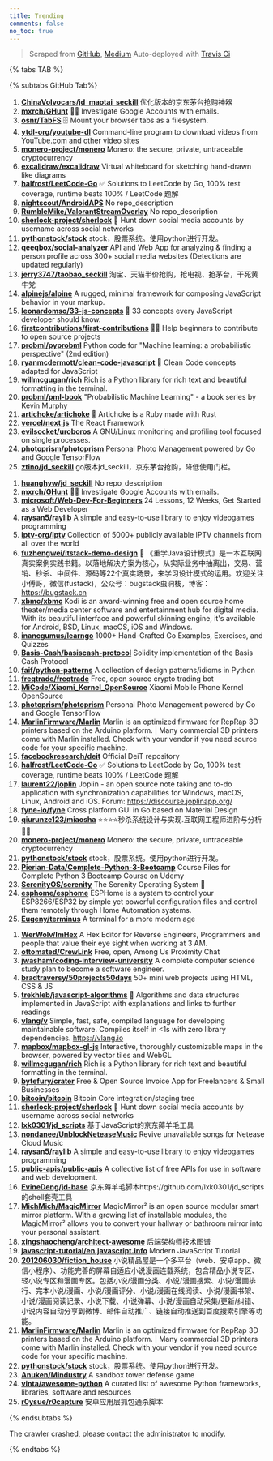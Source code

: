 ```yaml
---
title: Trending
comments: false
no_toc: true
---
```


> Scraped from [GitHub](https://github.com/trending), [Medium](https://medium.com/topic/popular)
Auto-deployed with [Travis Ci](https://travis-ci.org/)

{% tabs TAB %}
<!-- tab GitHub -->
{% subtabs GitHub Tab%}
<!-- tab Daily -->
1. [**ChinaVolvocars/jd_maotai_seckill**](https://github.com/ChinaVolvocars/jd_maotai_seckill)
优化版本的京东茅台抢购神器
2. [**mxrch/GHunt**](https://github.com/mxrch/GHunt)
🕵️‍♂️ Investigate Google Accounts with emails.
3. [**osnr/TabFS**](https://github.com/osnr/TabFS)
🗄 Mount your browser tabs as a filesystem.
4. [**ytdl-org/youtube-dl**](https://github.com/ytdl-org/youtube-dl)
Command-line program to download videos from YouTube.com and other video sites
5. [**monero-project/monero**](https://github.com/monero-project/monero)
Monero: the secure, private, untraceable cryptocurrency
6. [**excalidraw/excalidraw**](https://github.com/excalidraw/excalidraw)
Virtual whiteboard for sketching hand-drawn like diagrams
7. [**halfrost/LeetCode-Go**](https://github.com/halfrost/LeetCode-Go)
✅ Solutions to LeetCode by Go, 100% test coverage, runtime beats 100% / LeetCode 题解
8. [**nightscout/AndroidAPS**](https://github.com/nightscout/AndroidAPS)
No repo_description
9. [**RumbleMike/ValorantStreamOverlay**](https://github.com/RumbleMike/ValorantStreamOverlay)
No repo_description
10. [**sherlock-project/sherlock**](https://github.com/sherlock-project/sherlock)
🔎 Hunt down social media accounts by username across social networks
11. [**pythonstock/stock**](https://github.com/pythonstock/stock)
stock，股票系统。使用python进行开发。
12. [**qeeqbox/social-analyzer**](https://github.com/qeeqbox/social-analyzer)
API and Web App for analyzing & finding a person profile across 300+ social media websites (Detections are updated regularly)
13. [**jerry3747/taobao_seckill**](https://github.com/jerry3747/taobao_seckill)
淘宝、天猫半价抢购，抢电视、抢茅台，干死黄牛党
14. [**alpinejs/alpine**](https://github.com/alpinejs/alpine)
A rugged, minimal framework for composing JavaScript behavior in your markup.
15. [**leonardomso/33-js-concepts**](https://github.com/leonardomso/33-js-concepts)
📜 33 concepts every JavaScript developer should know.
16. [**firstcontributions/first-contributions**](https://github.com/firstcontributions/first-contributions)
🚀✨ Help beginners to contribute to open source projects
17. [**probml/pyprobml**](https://github.com/probml/pyprobml)
Python code for "Machine learning: a probabilistic perspective" (2nd edition)
18. [**ryanmcdermott/clean-code-javascript**](https://github.com/ryanmcdermott/clean-code-javascript)
🛁 Clean Code concepts adapted for JavaScript
19. [**willmcgugan/rich**](https://github.com/willmcgugan/rich)
Rich is a Python library for rich text and beautiful formatting in the terminal.
20. [**probml/pml-book**](https://github.com/probml/pml-book)
"Probabilistic Machine Learning" - a book series by Kevin Murphy
21. [**artichoke/artichoke**](https://github.com/artichoke/artichoke)
💎 Artichoke is a Ruby made with Rust
22. [**vercel/next.js**](https://github.com/vercel/next.js)
The React Framework
23. [**evilsocket/uroboros**](https://github.com/evilsocket/uroboros)
A GNU/Linux monitoring and profiling tool focused on single processes.
24. [**photoprism/photoprism**](https://github.com/photoprism/photoprism)
Personal Photo Management powered by Go and Google TensorFlow
25. [**ztino/jd_seckill**](https://github.com/ztino/jd_seckill)
go版本jd_seckill，京东茅台抢购，降低使用门栏。
<!-- endtab -->
<!-- tab Weekly -->
1. [**huanghyw/jd_seckill**](https://github.com/huanghyw/jd_seckill)
No repo_description
2. [**mxrch/GHunt**](https://github.com/mxrch/GHunt)
🕵️‍♂️ Investigate Google Accounts with emails.
3. [**microsoft/Web-Dev-For-Beginners**](https://github.com/microsoft/Web-Dev-For-Beginners)
24 Lessons, 12 Weeks, Get Started as a Web Developer
4. [**raysan5/raylib**](https://github.com/raysan5/raylib)
A simple and easy-to-use library to enjoy videogames programming
5. [**iptv-org/iptv**](https://github.com/iptv-org/iptv)
Collection of 5000+ publicly available IPTV channels from all over the world
6. [**fuzhengwei/itstack-demo-design**](https://github.com/fuzhengwei/itstack-demo-design)
🎨 《重学Java设计模式》是一本互联网真实案例实践书籍。以落地解决方案为核心，从实际业务中抽离出，交易、营销、秒杀、中间件、源码等22个真实场景，来学习设计模式的运用。欢迎关注小傅哥，微信(fustack)，公众号：bugstack虫洞栈，博客：https://bugstack.cn
7. [**xbmc/xbmc**](https://github.com/xbmc/xbmc)
Kodi is an award-winning free and open source home theater/media center software and entertainment hub for digital media. With its beautiful interface and powerful skinning engine, it's available for Android, BSD, Linux, macOS, iOS and Windows.
8. [**inancgumus/learngo**](https://github.com/inancgumus/learngo)
1000+ Hand-Crafted Go Examples, Exercises, and Quizzes
9. [**Basis-Cash/basiscash-protocol**](https://github.com/Basis-Cash/basiscash-protocol)
Solidity implementation of the Basis Cash Protocol
10. [**faif/python-patterns**](https://github.com/faif/python-patterns)
A collection of design patterns/idioms in Python
11. [**freqtrade/freqtrade**](https://github.com/freqtrade/freqtrade)
Free, open source crypto trading bot
12. [**MiCode/Xiaomi_Kernel_OpenSource**](https://github.com/MiCode/Xiaomi_Kernel_OpenSource)
Xiaomi Mobile Phone Kernel OpenSource
13. [**photoprism/photoprism**](https://github.com/photoprism/photoprism)
Personal Photo Management powered by Go and Google TensorFlow
14. [**MarlinFirmware/Marlin**](https://github.com/MarlinFirmware/Marlin)
Marlin is an optimized firmware for RepRap 3D printers based on the Arduino platform. | Many commercial 3D printers come with Marlin installed. Check with your vendor if you need source code for your specific machine.
15. [**facebookresearch/deit**](https://github.com/facebookresearch/deit)
Official DeiT repository
16. [**halfrost/LeetCode-Go**](https://github.com/halfrost/LeetCode-Go)
✅ Solutions to LeetCode by Go, 100% test coverage, runtime beats 100% / LeetCode 题解
17. [**laurent22/joplin**](https://github.com/laurent22/joplin)
Joplin - an open source note taking and to-do application with synchronization capabilities for Windows, macOS, Linux, Android and iOS. Forum: https://discourse.joplinapp.org/
18. [**fyne-io/fyne**](https://github.com/fyne-io/fyne)
Cross platform GUI in Go based on Material Design
19. [**qiurunze123/miaosha**](https://github.com/qiurunze123/miaosha)
⭐⭐⭐⭐秒杀系统设计与实现.互联网工程师进阶与分析🙋🐓
20. [**monero-project/monero**](https://github.com/monero-project/monero)
Monero: the secure, private, untraceable cryptocurrency
21. [**pythonstock/stock**](https://github.com/pythonstock/stock)
stock，股票系统。使用python进行开发。
22. [**Pierian-Data/Complete-Python-3-Bootcamp**](https://github.com/Pierian-Data/Complete-Python-3-Bootcamp)
Course Files for Complete Python 3 Bootcamp Course on Udemy
23. [**SerenityOS/serenity**](https://github.com/SerenityOS/serenity)
The Serenity Operating System 🐞
24. [**esphome/esphome**](https://github.com/esphome/esphome)
ESPHome is a system to control your ESP8266/ESP32 by simple yet powerful configuration files and control them remotely through Home Automation systems.
25. [**Eugeny/terminus**](https://github.com/Eugeny/terminus)
A terminal for a more modern age
<!-- endtab -->
<!-- tab Monthly -->
1. [**WerWolv/ImHex**](https://github.com/WerWolv/ImHex)
A Hex Editor for Reverse Engineers, Programmers and people that value their eye sight when working at 3 AM.
2. [**ottomated/CrewLink**](https://github.com/ottomated/CrewLink)
Free, open, Among Us Proximity Chat
3. [**jwasham/coding-interview-university**](https://github.com/jwasham/coding-interview-university)
A complete computer science study plan to become a software engineer.
4. [**bradtraversy/50projects50days**](https://github.com/bradtraversy/50projects50days)
50+ mini web projects using HTML, CSS & JS
5. [**trekhleb/javascript-algorithms**](https://github.com/trekhleb/javascript-algorithms)
📝 Algorithms and data structures implemented in JavaScript with explanations and links to further readings
6. [**vlang/v**](https://github.com/vlang/v)
Simple, fast, safe, compiled language for developing maintainable software. Compiles itself in <1s with zero library dependencies. https://vlang.io
7. [**mapbox/mapbox-gl-js**](https://github.com/mapbox/mapbox-gl-js)
Interactive, thoroughly customizable maps in the browser, powered by vector tiles and WebGL
8. [**willmcgugan/rich**](https://github.com/willmcgugan/rich)
Rich is a Python library for rich text and beautiful formatting in the terminal.
9. [**bytefury/crater**](https://github.com/bytefury/crater)
Free & Open Source Invoice App for Freelancers & Small Businesses
10. [**bitcoin/bitcoin**](https://github.com/bitcoin/bitcoin)
Bitcoin Core integration/staging tree
11. [**sherlock-project/sherlock**](https://github.com/sherlock-project/sherlock)
🔎 Hunt down social media accounts by username across social networks
12. [**lxk0301/jd_scripts**](https://github.com/lxk0301/jd_scripts)
基于JavaScript的京东薅羊毛工具
13. [**nondanee/UnblockNeteaseMusic**](https://github.com/nondanee/UnblockNeteaseMusic)
Revive unavailable songs for Netease Cloud Music
14. [**raysan5/raylib**](https://github.com/raysan5/raylib)
A simple and easy-to-use library to enjoy videogames programming
15. [**public-apis/public-apis**](https://github.com/public-apis/public-apis)
A collective list of free APIs for use in software and web development.
16. [**EvineDeng/jd-base**](https://github.com/EvineDeng/jd-base)
京东薅羊毛脚本https://github.com/lxk0301/jd_scripts 的shell套壳工具
17. [**MichMich/MagicMirror**](https://github.com/MichMich/MagicMirror)
MagicMirror² is an open source modular smart mirror platform. With a growing list of installable modules, the MagicMirror² allows you to convert your hallway or bathroom mirror into your personal assistant.
18. [**xingshaocheng/architect-awesome**](https://github.com/xingshaocheng/architect-awesome)
后端架构师技术图谱
19. [**javascript-tutorial/en.javascript.info**](https://github.com/javascript-tutorial/en.javascript.info)
Modern JavaScript Tutorial
20. [**201206030/fiction_house**](https://github.com/201206030/fiction_house)
小说精品屋是一个多平台（web、安卓app、微信小程序）、功能完善的屏幕自适应小说漫画连载系统，包含精品小说专区、轻小说专区和漫画专区。包括小说/漫画分类、小说/漫画搜索、小说/漫画排行、完本小说/漫画、小说/漫画评分、小说/漫画在线阅读、小说/漫画书架、小说/漫画阅读记录、小说下载、小说弹幕、小说/漫画自动采集/更新/纠错、小说内容自动分享到微博、邮件自动推广、链接自动推送到百度搜索引擎等功能。
21. [**MarlinFirmware/Marlin**](https://github.com/MarlinFirmware/Marlin)
Marlin is an optimized firmware for RepRap 3D printers based on the Arduino platform. | Many commercial 3D printers come with Marlin installed. Check with your vendor if you need source code for your specific machine.
22. [**pythonstock/stock**](https://github.com/pythonstock/stock)
stock，股票系统。使用python进行开发。
23. [**Anuken/Mindustry**](https://github.com/Anuken/Mindustry)
A sandbox tower defense game
24. [**vinta/awesome-python**](https://github.com/vinta/awesome-python)
A curated list of awesome Python frameworks, libraries, software and resources
25. [**r0ysue/r0capture**](https://github.com/r0ysue/r0capture)
安卓应用层抓包通杀脚本
<!-- endtab -->
{% endsubtabs %}
<!-- endtab -->
<!-- tab Medium -->
The crawler crashed, please contact the administrator to modify.
<!-- endtab -->
{% endtabs %}
